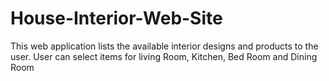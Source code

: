 # House-Interior-Web-Site
This web application lists the available interior designs and products to the user. User can select items for living Room, Kitchen, Bed Room and Dining Room 
